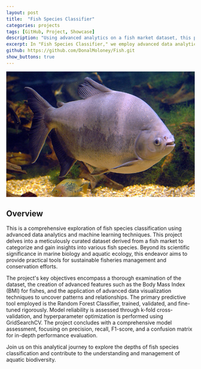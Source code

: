 ```yaml
---
layout: post
title:  "Fish Species Classifier"
categories: projects
tags: [GitHub, Project, Showcase]
description: "Using advanced analytics on a fish market dataset, this project employs the Random Forest Classifier to classify species, offering insights for marine conservation and aquatic biodiversity management."
excerpt: In "Fish Species Classifier," we employ advanced data analytics and machine learning to categorize fish species from a curated dataset. This project contributes to marine biology and fisheries management by combining data inspection, feature synthesis, visualization, Random Forest machine learning, cross-validation, hyperparameter tuning, and comprehensive model assessment. Join us on this analytical journey into aquatic biodiversity.
github: https://github.com/DonalMoloney/Fish.git
show_buttons: true
---
```

![Fish ](/images/fish.jpg)
## Overview

This is a comprehensive exploration of fish species classification using advanced data analytics and machine learning techniques. This project delves into a meticulously curated dataset derived from a fish market to categorize and gain insights into various fish species. Beyond its scientific significance in marine biology and aquatic ecology, this endeavor aims to provide practical tools for sustainable fisheries management and conservation efforts.

The project's key objectives encompass a thorough examination of the dataset, the creation of advanced features such as the Body Mass Index (BMI) for fishes, and the application of advanced data visualization techniques to uncover patterns and relationships. The primary predictive tool employed is the Random Forest Classifier, trained, validated, and fine-tuned rigorously. Model reliability is assessed through k-fold cross-validation, and hyperparameter optimization is performed using GridSearchCV. The project concludes with a comprehensive model assessment, focusing on precision, recall, F1-score, and a confusion matrix for in-depth performance evaluation.

Join us on this analytical journey to explore the depths of fish species classification and contribute to the understanding and management of aquatic biodiversity.



